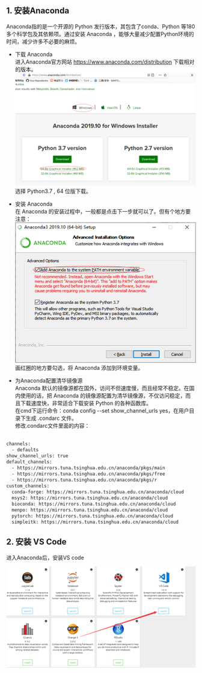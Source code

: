 <!--
 * @Author: chang_an
 * @Date: 2019-12-13 11:07:45
 * @LastEditors  : chang_an
 * @LastEditTime : 2019-12-18 19:29:39
 * @FilePath: \install\README.md
 -->
## 1. 安装Anaconda  
Anaconda指的是一个开源的 Python 发行版本，其包含了conda、Python 等180多个科学包及其依赖项。通过安装 Anaconda ，能够大量减少配置Python环境的时间，减少许多不必要的麻烦。  
- 下载 Anaconda   
进入Anaconda官方网站 <https://www.anaconda.com/distribution> 下载相对的版本。  
![图片点击请查看](https://raw.githubusercontent.com/WanglinLi595/Save_Markdown_Picture/master/OpenCV-Python%E5%BC%80%E5%8F%91%E6%89%8B%E5%86%8C/anaconda.png)  
选择 Python3.7 , 64 位版下载。  

- 安装 Anaconda  
在 Anaconda 的安装过程中，一般都是点击下一步就可以了。但有个地方要注意：
![安装Anaconda](https://raw.githubusercontent.com/WanglinLi595/Save_Markdown_Picture/master/OpenCV-Python开发手册/install_anaconda.png
)    
画红圈的地方要勾选，将 Anaconda 添加到环境变量。

- 为Anaconda配置清华镜像源  
Anaconda 默认的镜像源都在国外，访问不但速度慢，而且经常不稳定。在国内使用的话，把 Anaconda 的镜像源配置为清华镜像源，不仅访问稳定，而且下载速度快，非常适合下载安装 Python 的各种函数库。  
在cmd下运行命令：conda config --set show_channel_urls yes，在用户目录下生成 .condarc 文件。  
修改.condarc文件里面的内容：

```

channels:
  - defaults
show_channel_urls: true
default_channels:
  - https://mirrors.tuna.tsinghua.edu.cn/anaconda/pkgs/main
  - https://mirrors.tuna.tsinghua.edu.cn/anaconda/pkgs/free
  - https://mirrors.tuna.tsinghua.edu.cn/anaconda/pkgs/r
custom_channels:
  conda-forge: https://mirrors.tuna.tsinghua.edu.cn/anaconda/cloud
  msys2: https://mirrors.tuna.tsinghua.edu.cn/anaconda/cloud
  bioconda: https://mirrors.tuna.tsinghua.edu.cn/anaconda/cloud
  menpo: https://mirrors.tuna.tsinghua.edu.cn/anaconda/cloud
  pytorch: https://mirrors.tuna.tsinghua.edu.cn/anaconda/cloud
  simpleitk: https://mirrors.tuna.tsinghua.edu.cn/anaconda/cloud
```

## 2. 安装 VS Code
进入Anaconda后，安装VS code

![安装 VS code](https://github.com/Gemini128663/photos/blob/master/install_vscode.png
)